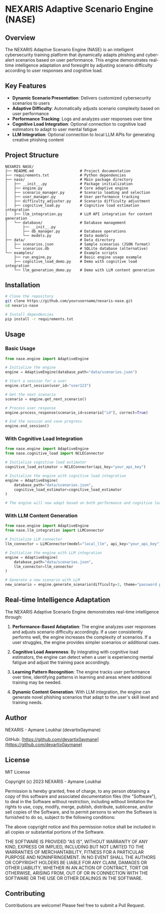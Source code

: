 # NEXARIS Adaptive Scenario Engine (NASE)

## Overview
The NEXARIS Adaptive Scenario Engine (NASE) is an intelligent cybersecurity training platform that dynamically adapts phishing and cyber-alert scenarios based on user performance. This engine demonstrates real-time intelligence adaptation and foresight by adjusting scenario difficulty according to user responses and cognitive load.

## Key Features
- **Dynamic Scenario Presentation**: Delivers customized cybersecurity scenarios to users
- **Adaptive Difficulty**: Automatically adjusts scenario complexity based on user performance
- **Performance Tracking**: Logs and analyzes user responses over time
- **Cognitive Load Integration**: Optional connection to cognitive load estimators to adapt to user mental fatigue
- **LLM Integration**: Optional connection to local LLM APIs for generating creative phishing content

## Project Structure
```
NEXARIS NASE/
├── README.md                     # Project documentation
├── requirements.txt              # Python dependencies
├── nase/                         # Main package directory
│   ├── __init__.py               # Package initialization
│   ├── engine.py                 # Core adaptive engine
│   ├── scenario_manager.py       # Scenario loading and selection
│   ├── user_manager.py           # User performance tracking
│   ├── difficulty_adjuster.py    # Scenario difficulty adjustment
│   ├── cognitive_load.py         # Cognitive load estimation integration
│   ├── llm_integration.py        # LLM API integration for content generation
│   └── database/                 # Database management
│       ├── __init__.py
│       ├── db_manager.py         # Database operations
│       └── models.py             # Data models
├── data/                         # Data directory
│   ├── scenarios.json            # Sample scenarios (JSON format)
│   └── scenarios.db              # SQLite database (alternative)
└── examples/                     # Example scripts
    ├── run_engine.py             # Basic engine usage example
    ├── cognitive_load_demo.py    # Demo with cognitive load integration
    └── llm_generation_demo.py    # Demo with LLM content generation
```

## Installation
```bash
# Clone the repository
git clone https://github.com/yourusername/nexaris-nase.git
cd nexaris-nase

# Install dependencies
pip install -r requirements.txt
```

## Usage

### Basic Usage
```python
from nase.engine import AdaptiveEngine

# Initialize the engine
engine = AdaptiveEngine(database_path="data/scenarios.json")

# Start a session for a user
engine.start_session(user_id="user123")

# Get the next scenario
scenario = engine.get_next_scenario()

# Process user response
engine.process_response(scenario_id=scenario["id"], correct=True)

# End the session and save progress
engine.end_session()
```

### With Cognitive Load Integration
```python
from nase.engine import AdaptiveEngine
from nase.cognitive_load import NCLEConnector

# Initialize cognitive load estimator
cognitive_load_estimator = NCLEConnector(api_key="your_api_key")

# Initialize the engine with cognitive load integration
engine = AdaptiveEngine(
    database_path="data/scenarios.json",
    cognitive_load_estimator=cognitive_load_estimator
)

# The engine will now adapt based on both performance and cognitive load
```

### With LLM Content Generation
```python
from nase.engine import AdaptiveEngine
from nase.llm_integration import LLMConnector

# Initialize LLM connector
llm_connector = LLMConnector(model="local_llm", api_key="your_api_key")

# Initialize the engine with LLM integration
engine = AdaptiveEngine(
    database_path="data/scenarios.json",
    llm_connector=llm_connector
)

# Generate a new scenario with LLM
new_scenario = engine.generate_scenario(difficulty=3, theme="password phishing")
```

## Real-time Intelligence Adaptation

The NEXARIS Adaptive Scenario Engine demonstrates real-time intelligence through:

1. **Performance-Based Adaptation**: The engine analyzes user responses and adjusts scenario difficulty accordingly. If a user consistently performs well, the engine increases the complexity of scenarios. If a user struggles, the engine provides simpler scenarios or additional cues.

2. **Cognitive Load Awareness**: By integrating with cognitive load estimators, the engine can detect when a user is experiencing mental fatigue and adjust the training pace accordingly.

3. **Learning Pattern Recognition**: The engine tracks user performance over time, identifying patterns in learning and areas where additional training may be needed.

4. **Dynamic Content Generation**: With LLM integration, the engine can generate novel phishing scenarios that adapt to the user's skill level and training needs.

## Author
NEXARIS - Aymane Loukhai (devartix0aymane)

GitHub: [https://github.com/devartix0aymane](https://github.com/devartix0aymane)

## License
MIT License

Copyright (c) 2023 NEXARIS - Aymane Loukhai

Permission is hereby granted, free of charge, to any person obtaining a copy
of this software and associated documentation files (the "Software"), to deal
in the Software without restriction, including without limitation the rights
to use, copy, modify, merge, publish, distribute, sublicense, and/or sell
copies of the Software, and to permit persons to whom the Software is
furnished to do so, subject to the following conditions:

The above copyright notice and this permission notice shall be included in all
copies or substantial portions of the Software.

THE SOFTWARE IS PROVIDED "AS IS", WITHOUT WARRANTY OF ANY KIND, EXPRESS OR
IMPLIED, INCLUDING BUT NOT LIMITED TO THE WARRANTIES OF MERCHANTABILITY,
FITNESS FOR A PARTICULAR PURPOSE AND NONINFRINGEMENT. IN NO EVENT SHALL THE
AUTHORS OR COPYRIGHT HOLDERS BE LIABLE FOR ANY CLAIM, DAMAGES OR OTHER
LIABILITY, WHETHER IN AN ACTION OF CONTRACT, TORT OR OTHERWISE, ARISING FROM,
OUT OF OR IN CONNECTION WITH THE SOFTWARE OR THE USE OR OTHER DEALINGS IN THE
SOFTWARE.

## Contributing
Contributions are welcome! Please feel free to submit a Pull Request.
